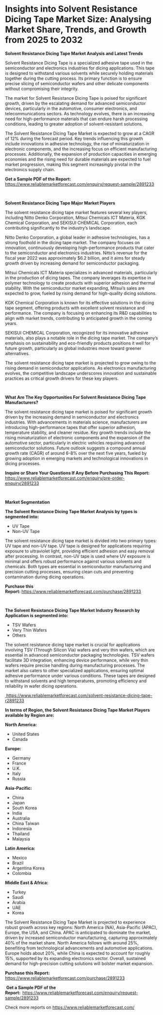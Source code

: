<p><h1>Insights into Solvent Resistance Dicing Tape Market Size: Analysing Market Share, Trends, and Growth from 2025 to 2032</h1></p><p><strong>Solvent Resistance Dicing Tape Market Analysis and Latest Trends</strong></p>
<p><p>Solvent Resistance Dicing Tape is a specialized adhesive tape used in the semiconductor and electronics industries for dicing applications. This tape is designed to withstand various solvents while securely holding materials together during the cutting process. Its primary function is to ensure precise slicing of semiconductor wafers and other delicate components without compromising their integrity.</p><p>The market for Solvent Resistance Dicing Tape is poised for significant growth, driven by the escalating demand for advanced semiconductor devices, particularly in the automotive, consumer electronics, and telecommunications sectors. As technology evolves, there is an increasing need for high-performance materials that can endure harsh processing conditions, leading to greater adoption of solvent-resistant solutions.</p><p>The Solvent Resistance Dicing Tape Market is expected to grow at a CAGR of 12% during the forecast period. Key trends influencing this growth include innovations in adhesive technology, the rise of miniaturization in electronic components, and the increasing focus on efficient manufacturing processes. Additionally, the expansion of production capacities in emerging economies and the rising need for durable materials are expected to fuel market progression, making this segment increasingly pivotal in the electronics supply chain.</p></p>
<p><strong>Get a Sample PDF of the Report:&nbsp;</strong> <a href="https://www.reliablemarketforecast.com/enquiry/request-sample/2891233?utm_campaign=3194&utm_medium=2&utm_source=Github&utm_content=ia&utm_term=14032025&utm_id=solvent-resistance-dicing-tape">https://www.reliablemarketforecast.com/enquiry/request-sample/2891233</a></p>
<p>&nbsp;</p>
<p><strong>Solvent Resistance Dicing Tape Major Market Players</strong></p>
<p><p>The solvent resistance dicing tape market features several key players, including Nitto Denko Corporation, Mitsui Chemicals ICT Materia, KGK Chemical Corporation, and SEKISUI CHEMICAL Corporation, each contributing significantly to the industry’s landscape.</p><p>Nitto Denko Corporation, a global leader in adhesive technologies, has a strong foothold in the dicing tape market. The company focuses on innovation, continuously developing high-performance products that cater to the semiconductor and electronics industries. Nitto’s revenue for the fiscal year 2022 was approximately $6.2 billion, and it aims for steady growth driven by increasing demand for semiconductor packaging.</p><p>Mitsui Chemicals ICT Materia specializes in advanced materials, particularly in the production of dicing tapes. The company leverages its expertise in polymer technology to create products with superior adhesion and thermal stability. With the semiconductor market expanding, Mitsui’s sales are expected to grow, fueled by rising demand for high-quality dicing solutions.</p><p>KGK Chemical Corporation is known for its effective solutions in the dicing tape segment, offering products with excellent solvent resistance and performance. The company is focusing on enhancing its R&D capabilities to align with market trends, contributing to anticipated growth in the coming years.</p><p>SEKISUI CHEMICAL Corporation, recognized for its innovative adhesive materials, also plays a notable role in the dicing tape market. The company’s emphasis on sustainability and eco-friendly products positions it well for future growth, particularly as global industries move toward greener alternatives.</p><p>The solvent resistance dicing tape market is projected to grow owing to the rising demand in semiconductor applications. As electronics manufacturing evolves, the competitive landscape underscores innovation and sustainable practices as critical growth drivers for these key players.</p></p>
<p>&nbsp;</p>
<p><strong>What Are The Key Opportunities For Solvent Resistance Dicing Tape Manufacturers?</strong></p>
<p><p>The solvent resistance dicing tape market is poised for significant growth driven by the increasing demand in semiconductor and electronics industries. With advancements in materials science, manufacturers are introducing high-performance tapes that offer superior adhesion, temperature stability, and cleaner residue. Key growth trends include the rising miniaturization of electronic components and the expansion of the automotive sector, particularly in electric vehicles requiring advanced semiconductor solutions. Future outlook suggests a compound annual growth rate (CAGR) of around 6-8% over the next five years, fueled by growing adoption in emerging markets and technological innovations in dicing processes.</p></p>
<p><strong>Inquire or Share Your Questions If Any Before Purchasing This Report:</strong> <a href="https://www.reliablemarketforecast.com/enquiry/pre-order-enquiry/2891233?utm_campaign=3194&utm_medium=2&utm_source=Github&utm_content=ia&utm_term=14032025&utm_id=solvent-resistance-dicing-tape">https://www.reliablemarketforecast.com/enquiry/pre-order-enquiry/2891233</a></p>
<p>&nbsp;</p>
<p><strong>Market Segmentation</strong></p>
<p><strong>The Solvent Resistance Dicing Tape Market Analysis by types is segmented into:</strong></p>
<p><ul><li>UV Tape</li><li>Non-UV Tape</li></ul></p>
<p><p>The solvent resistance dicing tape market is divided into two primary types: UV tape and non-UV tape. UV tape is designed for applications requiring exposure to ultraviolet light, providing efficient adhesion and easy removal after processing. In contrast, non-UV tape is used where UV exposure is minimal and offers robust performance against various solvents and chemicals. Both types are essential in semiconductor manufacturing and precision cutting processes, ensuring clean cuts and preventing contamination during dicing operations.</p></p>
<p><strong>Purchase this Report:&nbsp;</strong><a href="https://www.reliablemarketforecast.com/purchase/2891233?utm_campaign=3194&utm_medium=2&utm_source=Github&utm_content=ia&utm_term=14032025&utm_id=solvent-resistance-dicing-tape">https://www.reliablemarketforecast.com/purchase/2891233</a></p>
<p>&nbsp;</p>
<p><strong>The Solvent Resistance Dicing Tape Market Industry Research by Application is segmented into:</strong></p>
<p><ul><li>TSV Wafers</li><li>Very Thin Wafers</li><li>Others</li></ul></p>
<p><p>The solvent resistance dicing tape market is crucial for applications involving TSV (Through Silicon Via) wafers and very thin wafers, which are essential in advanced semiconductor packaging technologies. TSV wafers facilitate 3D integration, enhancing device performance, while very thin wafers require precise handling during manufacturing processes. The market also caters to other specialized applications, ensuring optimal adhesive performance under various conditions. These tapes are designed to withstand solvents and high temperatures, promoting efficiency and reliability in wafer dicing operations.</p></p>
<p><a href="https://www.reliablemarketforecast.com/solvent-resistance-dicing-tape-r2891233?utm_campaign=3194&utm_medium=2&utm_source=Github&utm_content=ia&utm_term=14032025&utm_id=solvent-resistance-dicing-tape">&nbsp;https://www.reliablemarketforecast.com/solvent-resistance-dicing-tape-r2891233</a></p>
<p><strong>In terms of Region, the Solvent Resistance Dicing Tape Market Players available by Region are:</strong></p>
<p>
    <p> <strong> North America: </strong>
        <ul>
            <li>United States</li>
            <li>Canada</li>
        </ul>
        </p> 
    <p> <strong> Europe: </strong>
        <ul>
            <li>Germany</li>
            <li>France</li>
            <li>U.K.</li>
            <li>Italy</li>
            <li>Russia</li>
        </ul>
        </p> 
    <p> <strong> Asia-Pacific: </strong>
        <ul>
            <li>China</li>
            <li>Japan</li>
            <li>South Korea</li>
            <li>India</li>
            <li>Australia</li>
            <li>China Taiwan</li>
            <li>Indonesia</li>
            <li>Thailand</li>
            <li>Malaysia</li>
        </ul>
        </p> 
    <p> <strong> Latin America: </strong>
        <ul>
            <li>Mexico</li>
            <li>Brazil</li>
            <li>Argentina Korea</li>
            <li>Colombia</li>
        </ul>
        </p> 
    <p> <strong> Middle East & Africa: </strong>
        <ul>
            <li>Turkey</li>
            <li>Saudi</li>
            <li>Arabia</li>
            <li>UAE</li>
            <li>Korea</li>
        </ul>
    </p>
    </p>
<p><p>The Solvent Resistance Dicing Tape Market is projected to experience robust growth across key regions: North America (NA), Asia-Pacific (APAC), Europe, the USA, and China. APAC is anticipated to dominate the market, driven by increased semiconductor manufacturing, capturing approximately 40% of the market share. North America follows with around 25%, benefiting from technological advancements and automotive applications. Europe holds about 20%, while China is expected to account for roughly 15%, supported by its expanding electronics sector. Overall, sustained demand for high-precision cutting solutions will bolster market expansion.</p></p>
<p><strong>Purchase this Report: </strong><a href="https://www.reliablemarketforecast.com/purchase/2891233?utm_campaign=3194&utm_medium=2&utm_source=Github&utm_content=ia&utm_term=14032025&utm_id=solvent-resistance-dicing-tape">https://www.reliablemarketforecast.com/purchase/2891233</a></p>
<p>&nbsp;<strong>Get a Sample PDF of the Report:&nbsp;&nbsp;</strong><a href="https://www.reliablemarketforecast.com/enquiry/request-sample/2891233?utm_campaign=3194&utm_medium=2&utm_source=Github&utm_content=ia&utm_term=14032025&utm_id=solvent-resistance-dicing-tape">https://www.reliablemarketforecast.com/enquiry/request-sample/2891233</a></p>
<p><strong></strong></p>
<p>Check more reports on <a href="https://www.reliablemarketforecast.com/?utm_campaign=3194&utm_medium=2&utm_source=Github&utm_content=ia&utm_term=14032025&utm_id=solvent-resistance-dicing-tape">https://www.reliablemarketforecast.com/</a></p>